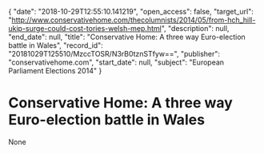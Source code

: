 {
  "date": "2018-10-29T12:55:10.141219", 
  "open_access": false, 
  "target_url": "http://www.conservativehome.com/thecolumnists/2014/05/from-hch_hill-ukip-surge-could-cost-tories-welsh-mep.html", 
  "description": null, 
  "end_date": null, 
  "title": "Conservative Home: A three way Euro-election battle in Wales", 
  "record_id": "20181029T125510/MzccTOSR/N3rB0tznSTfyw==", 
  "publisher": "conservativehome.com", 
  "start_date": null, 
  "subject": "European Parliament Elections 2014"
}

# Conservative Home: A three way Euro-election battle in Wales

None